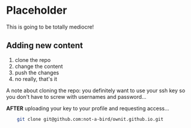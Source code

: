 # Placeholder

This is going to be totally mediocre!

Adding new content
------------------

1. clone the repo
2. change the content
3. push the changes
4. no really, that's it


A note about cloning the repo: you definitely want to use your ssh key so you
don't have to screw with usernames and password...

**AFTER** uploading your key to your profile and requesting access...

``` .bash
    git clone git@github.com:not-a-bird/ownit.github.io.git
```

